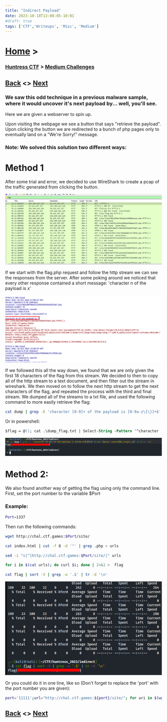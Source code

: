 ```yaml
---
title: "Indirect Payload"
date: 2023-10-18T13:08:05-10:01
#draft: true
tags: ['CTF','Writeups', 'Misc', 'Medium']
---
```

 
# [Home](https://jjolley91.github.io/blog/) >

###  [Huntress CTF](https://jjolley91.github.io/blog/huntress_ctf_2023) >  [Medium Challenges](https://jjolley91.github.io/blog/huntress_ctf_2023/2.medium/)

## [Back](https://jjolley91.github.io/blog/huntress_ctf_2023/2.medium/babel)  <> [Next](https://jjolley91.github.io/blog/huntress_ctf_2023/2.medium/thumb_drive) 

### We saw this odd technique in a previous malware sample, where it would uncover it's next payload by... well, you'll see.

Here we are given a webserver to spin up.  

Upon visiting the webpage we see a button that says "retrieve the payload". Upon clicking the button we are redirected to a bunch of php pages only to eventually land on a "We're Sorry!" message.  
### Note: We solved this solution two different ways:

# Method 1
After some trial and error, we decided to use WireShark to create a pcap of the traffic generated from clicking the button. 


![indirect1.png](https://github.com/jjolley91/blog/blob/main/static/Huntress_CTF_2023/indirect1.png?raw=true)


If we start with the flag.php request and follow the http stream we can see the responses from the server. After some poking around we noticed that every other response contained a short message: 'character n of the payload is x'

![indirect2.png](https://github.com/jjolley91/blog/blob/main/static/Huntress_CTF_2023/indirect2.png?raw=true)


If we followed this all the way down, we found that we are only given the first 18 characters of the flag from this stream. We decided to then to copy all of the http stream to a text document, and then filter out the stream in wireshark. We then moved on to follow the next http stream to get the next characters of the flag, and repeated the process with the third and final stream. We dumped all of the streams to a txt file, and used the following command to more easily retrieve the flag:

```bash
cat dump | grep -E 'character [0-9]+ of the payload is [0-9a-z\{\}]+$' | awk '{print substr($0,length,1)}' | tr -d '\n'
```

Or in powershell:
```ps
$flag = @(); cat .\dump_flag.txt | Select-String -Pattern '^character [0-9]+ of the payload is ([0-9a-z\{\}]+)$' | % { $flag += $_.Matches.Groups[1].Value }; $flag -Join '';
```

![indirect3.png](https://github.com/jjolley91/blog/blob/main/static/Huntress_CTF_2023/indirect3.png?raw=true)

# Method 2:
We also found another way of getting the flag using only the command line. First, set the port number to the variable $Port 
### Example:
```bash
Port=1337
```
Then run the following commands:
```bash
wget http://chal.ctf.games:$Port/site/
```
```bash
cat index.html | cut -f 8 -d '"' | grep .php > urls
```
```bash
sed -i "s|^|http://chal.ctf.games:$Port/site/|" urls
```
```bash
for i in $(cat urls); do curl $i; done | 2>&1 >  flag 
```
```bash
cat flag | sort -V | grep -o '.$' | tr -d '\n'
```
![indirect4.png](https://github.com/jjolley91/blog/blob/main/static/Huntress_CTF_2023/indirect4.png?raw=true)


Or you could do it in one line, like so (Don't forget to replace the 'port' with the port number you are given):
```bash
port='11111';url="http://chal.ctf.games:${port}/site/"; for uri in $(wget -nv -O - $url > /dev/null | cut -f 8 -d '"' | grep -E '[0-9a-f]{32}\.php'); do curl -Ss "${url}${uri}" >> flag.txt; done; cat flag.txt | sort -V | grep -o '.$' | tr -d '\n'
```

## [Back](https://jjolley91.github.io/blog/huntress_ctf_2023/2.medium/babel)  <> [Next](https://jjolley91.github.io/blog/huntress_ctf_2023/2.medium/thumb_drive)